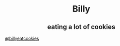 <h1 align="center"> Billy </h1>
<h2 align="center">
  eating a lot of cookies
</h2>

<a href="https://twitter.com/billyeatcookies">@billyeatcookies</a>
